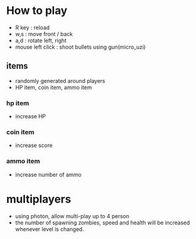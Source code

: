 # How to play

* R key : reload
* w,s : move front / back
* a,d : rotate left, right
* mouse left click : shoot bullets using gun(micro_uzi)

## items

* randomly generated around players
* HP item, coin item, ammo item

### hp item

* increase HP

### coin item

* increase score

### ammo item

* increase number of ammo

# multiplayers

* using photon, allow multi-play up to 4 person
* the number of spawning zombies, speed and health will be increased whenever level is changed.
